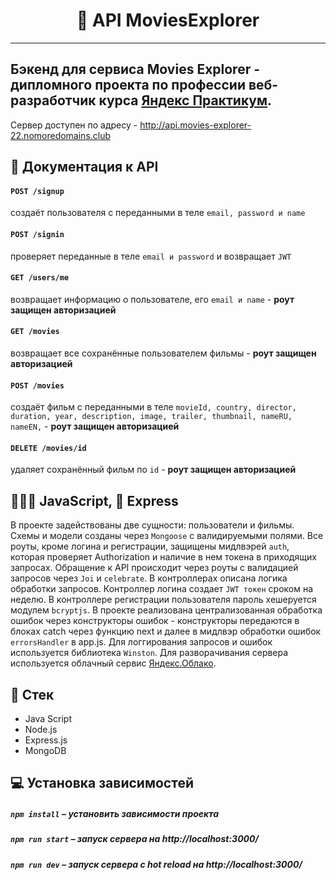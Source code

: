 <h1 align="center">
    📰 API MoviesExplorer
</h1>

***
## Бэкенд для сервиса Movies Explorer - дипломного проекта по профессии веб-разработчик курса [Яндекс Практикум](https://praktikum.yandex.ru 'Яндекс Практикум').

Сервер доступен по адресу - http://api.movies-explorer-22.nomoredomains.club

## 📖 Документация к API

#### `POST /signup`
создаёт пользователя с переданными в теле `email, password и name`

#### `POST /signin` 
проверяет переданные в теле `email и password` и возвращает `JWT`

#### `GET /users/me`
возвращает информацию о пользователе, его `email и name` - **роут защищен авторизацией**

#### `GET /movies`
возвращает все сохранённые пользователем фильмы - **роут защищен авторизацией**

#### `POST /movies`
создаёт фильм с переданными в теле `movieId, country, director, duration, year, description, image, trailer, thumbnail, nameRU, nameEN,` - **роут защищен авторизацией**

#### `DELETE /movies/id`
удаляет сохранённый фильм по `id` - **роут защищен авторизацией**

## 👨🏻‍💻 JavaScript, 🚂 Express

В проекте задействованы две сущности: пользователи и фильмы. Схемы и модели созданы через `Mongoose` с валидируемыми полями. Все роуты, кроме логина и регистрации, защищены мидлвэрей `auth`, которая проверяет Authorization и наличие в нем токена в приходящих запросах. Обращение к API происходит через роуты с валидацией запросов через `Joi` и `celebrate`. В контроллерах описана логика обработки запросов. Контроллер логина создает `JWT токен` сроком на неделю. В контроллере регистрации пользователя пароль хешеруется модулем `bcryptjs`. В проекте реализована централизованная обработка ошибок через конструкторы ошибок - конструкторы передаются в блоках catch через функцию next и далее в мидлвэр обработки ошибок `errorsHandler` в app.js. Для логгирования запросов и ошибок используется библиотека `Winston`.
Для разворачивания сервера используется облачный сервис [Яндекс.Облако](https://cloud.yandex.ru/).

## 📃 Стек

- Java Script
- Node.js
- Express.js
- MongoDB


## 💻 Установка зависимостей

##### `npm install` – установить зависимости проекта

##### `npm run start` – запуск сервера на http://localhost:3000/

##### `npm run dev` – запуск сервера с hot reload на http://localhost:3000/
